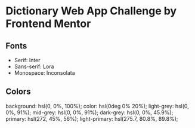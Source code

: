 # Dictionary Web App Challenge by Frontend Mentor

## Fonts

- Serif: Inter
- Sans-serif: Lora
- Monospace: Inconsolata


## Colors
background: hsl(0, 0%, 100%);
color: hsl(0deg 0% 20%);
light-grey: hsl(0, 0%, 91%);
mid-grey: hsl(0, 0%, 91%);
dark-grey: hsl(0, 0%, 45.9%);
primary: hsl(272, 45%, 56%);
light-primary: hsl(275.7, 80.8%, 89.8%);
